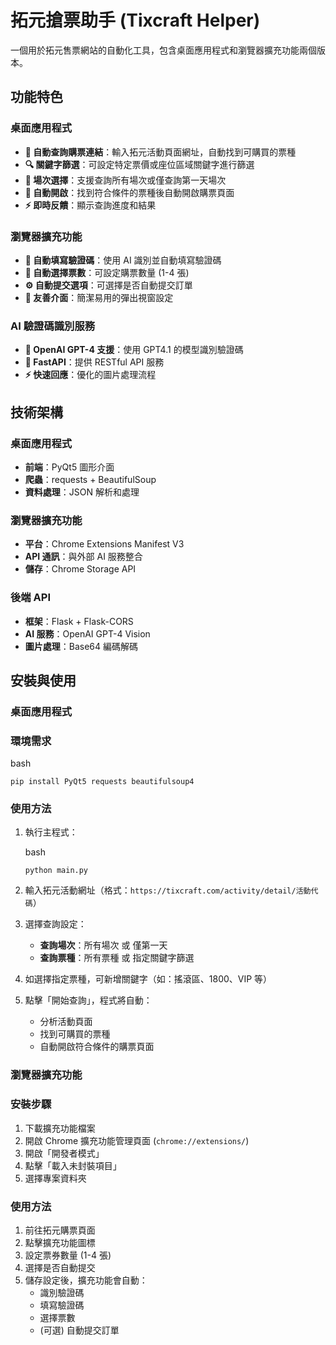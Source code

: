 # 拓元搶票助手 (Tixcraft Helper)

一個用於拓元售票網站的自動化工具，包含桌面應用程式和瀏覽器擴充功能兩個版本。

## 功能特色

### 桌面應用程式

- **🎯 自動查詢購票連結**：輸入拓元活動頁面網址，自動找到可購買的票種
- **🔍 關鍵字篩選**：可設定特定票價或座位區域關鍵字進行篩選
- **📅 場次選擇**：支援查詢所有場次或僅查詢第一天場次
- **🚀 自動開啟**：找到符合條件的票種後自動開啟購票頁面
- **⚡ 即時反饋**：顯示查詢進度和結果

### 瀏覽器擴充功能

- **🤖 自動填寫驗證碼**：使用 AI 識別並自動填寫驗證碼
- **🎫 自動選擇票數**：可設定購票數量 (1-4 張)
- **⚙️ 自動提交選項**：可選擇是否自動提交訂單
- **🎨 友善介面**：簡潔易用的彈出視窗設定

### AI 驗證碼識別服務

- **🧠 OpenAI GPT-4 支援**：使用 GPT4.1 的模型識別驗證碼
- **🔄 FastAPI**：提供 RESTful API 服務
- **⚡ 快速回應**：優化的圖片處理流程

## 技術架構

### 桌面應用程式

- **前端**：PyQt5 圖形介面
- **爬蟲**：requests + BeautifulSoup
- **資料處理**：JSON 解析和處理

### 瀏覽器擴充功能

- **平台**：Chrome Extensions Manifest V3
- **API 通訊**：與外部 AI 服務整合
- **儲存**：Chrome Storage API

### 後端 API

- **框架**：Flask + Flask-CORS
- **AI 服務**：OpenAI GPT-4 Vision
- **圖片處理**：Base64 編碼解碼

## 安裝與使用

### 桌面應用程式

### 環境需求

bash

`pip install PyQt5 requests beautifulsoup4`

### 使用方法

1. 執行主程式：

   bash

   `python main.py`

2. 輸入拓元活動網址（格式：`https://tixcraft.com/activity/detail/活動代碼`）
3. 選擇查詢設定：
   - **查詢場次**：所有場次 或 僅第一天
   - **查詢票種**：所有票種 或 指定關鍵字篩選
4. 如選擇指定票種，可新增關鍵字（如：搖滾區、1800、VIP 等）
5. 點擊「開始查詢」，程式將自動：
   - 分析活動頁面
   - 找到可購買的票種
   - 自動開啟符合條件的購票頁面

### 瀏覽器擴充功能

### 安裝步驟

1. 下載擴充功能檔案
2. 開啟 Chrome 擴充功能管理頁面 (`chrome://extensions/`)
3. 開啟「開發者模式」
4. 點擊「載入未封裝項目」
5. 選擇專案資料夾

### 使用方法

1. 前往拓元購票頁面
2. 點擊擴充功能圖標
3. 設定票券數量 (1-4 張)
4. 選擇是否自動提交
5. 儲存設定後，擴充功能會自動：
   - 識別驗證碼
   - 填寫驗證碼
   - 選擇票數
   - (可選) 自動提交訂單
